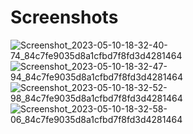 # Screenshots

![Screenshot_2023-05-10-18-32-40-74_84c7fe9035d8a1cfbd7f8fd3d4281464](https://github.com/bharat8/passprt_app/assets/29004325/22847c60-217f-4609-a0f4-9e94a2de6887)
![Screenshot_2023-05-10-18-32-47-94_84c7fe9035d8a1cfbd7f8fd3d4281464](https://github.com/bharat8/passprt_app/assets/29004325/02c25230-d318-4b17-a365-02a5f39fd17b)
![Screenshot_2023-05-10-18-32-52-98_84c7fe9035d8a1cfbd7f8fd3d4281464](https://github.com/bharat8/passprt_app/assets/29004325/59f6a777-96d7-47b2-a8dc-a7496629e2c3)
![Screenshot_2023-05-10-18-32-58-06_84c7fe9035d8a1cfbd7f8fd3d4281464](https://github.com/bharat8/passprt_app/assets/29004325/b9d65e08-5218-4c5b-9854-dec9843b9163)
